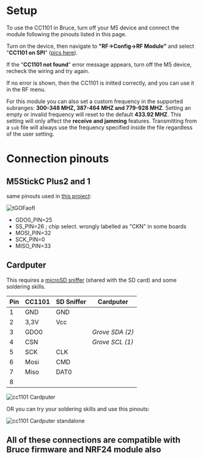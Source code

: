 
# Setup

To use the CC1101 in Bruce, turn off your M5 device and connect the module following the pinouts listed in this page.

Turn on the device, then navigate to **"RF->Config->RF Module"** and select "**CC1101 on SPI**" ([pics here](https://github.com/pr3y/Bruce/pull/148)).

If the "**CC1101 not found**" error message appears, turn off the M5 device, recheck the wiring and try again.

If no error is shown, then the CC1101 is initted correctly, and you can use it in the RF menu.

For this module you can also set a custom frequency in the supported subranges: **300-348 MHZ, 387-464 MHZ and 779-928 MHZ**. Setting an empty or invalid frequency will reset to the default **433.92 MHZ**. This setting will only affect the **receive and jamming** features. Transmitting from a `sub` file will always use the frequency specified inside the file regardless of the user setting.


# Connection pinouts

## M5StickC Plus2 and 1

same pinouts used in [this project](https://github.com/bmorcelli/io433):

![tGOFaofI](https://github.com/user-attachments/assets/24675b18-4106-462b-bb32-ff16e8088c71)

 - GDO0_PIN=25
 - SS_PIN=26  ; chip select. wrongly labelled as "CKN" in some boards
 - MOSI_PIN=32
 - SCK_PIN=0
 - MISO_PIN=33

## Cardputer

This requires a [microSD sniffer](https://www.sparkfun.com/products/9419) (shared with the SD card) and some soldering skills.


| Pin | CC1101 |  SD Sniffer  | Cardputer |
| --- | ------ | ------------ | --------- |
| 1 |  GND    | GND | |
| 2 |  3,3V | Vcc | |
| 3 | GDO0   | | *Grove SDA (2)* |
| 4 | CSN    | | *Grove SCL (1)* |
| 5 | SCK    | CLK | |
| 6 | Mosi   | CMD | |
| 7 | Miso   | DAT0 | |
| 8 | | | | 

![cc1101 Cardputer](https://raw.githubusercontent.com/pr3y/Bruce/main/media/connections/cc1101_cardputer_sdniffer.png)

OR you can try your soldering skills and use this pinouts:

![cc1101 Cardputer standalone](https://raw.githubusercontent.com/pr3y/Bruce/main/media/connections/cc1101_cardputer_standalone.jpg)

## All of these connections are compatible with Bruce firmware and NRF24 module also










